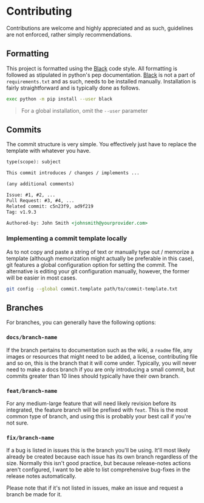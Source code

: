 # Contributing
Contributions are welcome and highly appreciated and as such, guidelines are not enforced, rather simply recommendations. 

## Formatting

This project is formatted using the [Black](https://pypi.org/project/black/) code style. All formatting is followed as stipulated in python's pep documentation.
[Black](https://pypi.org/project/black/) is not a part of `requirements.txt` and as such, needs to be installed manually.
Installation is fairly straightforward and is typically done as follows.

```sh
exec python -m pip install --user black
```
> For a global installation, omit the `--user` parameter

## Commits

The commit structure is very simple. You effectively just have to replace the template with whatever you have.

```markdown
type(scope): subject

This commit introduces / changes / implements ...

(any additional comments)

Issue: #1, #2, ...
Pull Request: #3, #4, ...
Related commit: c5n23f9, ad9f219
Tag: v1.9.3

Authored-by: John Smith <johnsmith@yourprovider.com>
```

### Implementing a commit template locally
As to not copy and paste a string of text or manually type out / memorize a template (although memorization might actually be preferable in this case), git features a global configuration option for setting the commit. The alternative is editing your git configuration manually, however, the former will be easier in most cases.
```sh
git config --global commit.template path/to/commit-template.txt
```

## Branches

For branches, you can generally have the following options:

### `docs/branch-name`
If the branch pertains to documentation such as the wiki, a `readme` file, any images or resources that might need to be added, a license, contributing file and so on, this is the branch that it will come under. Typically, you will never need to make a docs branch if you are only introducing a small commit, but commits greater than 10 lines should typically have their own branch.

### `feat/branch-name`
For any medium-large feature that will need likely revision before its integrated, the feature branch will be prefixed with `feat`. This is the most common type of branch, and using this is probably your best call if you're not sure.

### `fix/branch-name`
If a bug is listed in issues this is the branch you'll be using. It'll most likely already be created because each issue has its own branch regardless of the size. Normally this isn't good practice, but because release-notes actions aren't configured, I want to be able to list comprehensive bug-fixes in the release notes automatically.

Please note that if it's not listed in issues, make an issue and request a branch be made for it. 
